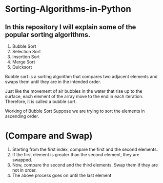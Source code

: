 # Sorting-Algorithms-in-Python

## In this repository I will explain some of the popular sorting algorithms.

1. Bubble Sort
2. Selection Sort
3. Insertion Sort
4. Merge Sort
5. Quicksort

Bubble sort is a sorting algorithm that compares two adjacent elements and swaps them until they are in the intended order.

Just like the movement of air bubbles in the water that rise up to the surface, each element of the array move to the end in each iteration. Therefore, it is called a bubble sort.

Working of Bubble Sort
Suppose we are trying to sort the elements in ascending order.

# (Compare and Swap)

1. Starting from the first index, compare the first and the second elements.
2. If the first element is greater than the second element, they are swapped.
3. Now, compare the second and the third elements. Swap them if they are not in order.
4. The above process goes on until the last element
